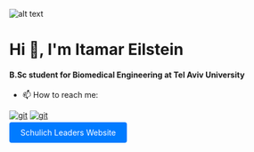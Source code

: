![alt text](https://blog.radware.com/wp-content/uploads/2019/10/Confidence.jpg)

<h1>Hi 👋, I'm Itamar Eilstein</h1>
<h4>B.Sc student for Biomedical Engineering at Tel Aviv University</h4>

- 📫 How to reach me:

<a href="https://www.linkedin.com/in/itamar-eilstein-08bb3221b/" target="git"> <img src="https://img.shields.io/badge/LinkedIn-0077B5?style=for-the-badge&logo=linkedin&logoColor=white" alt="git"></a> 
<a href="mailto:itamar9494@gmail.com" target="git"> <img src="https://img.shields.io/badge/Gmail-D14836?style=for-the-badge&logo=gmail&logoColor=white" alt="git"></a>

<a href="https://schulichleaders.co.il/scholars/%D7%90%D7%99%D7%AA%D7%9E%D7%A8-%D7%90%D7%99%D7%99%D7%9C%D7%A9%D7%98%D7%99%D7%99%D7%9F/)" style="padding: 10px 20px; background-color: #007bff; color: #fff; text-decoration: none; border-radius: 4px;">Schulich Leaders Website</a>

<!--
**Itamar9494/Itamar9494** is a ✨ _special_ ✨ repository because its `README.md` (this file) appears on your GitHub profile.

Here are some ideas to get you started:

- 🔭 I’m currently working on ...
- 🌱 I’m currently learning ...
- 👯 I’m looking to collaborate on ...
- 🤔 I’m looking for help with ...
- 💬 Ask me about ...
- 📫 How to reach me: ...
- 😄 Pronouns: ...
- ⚡ Fun fact: ...
-->
